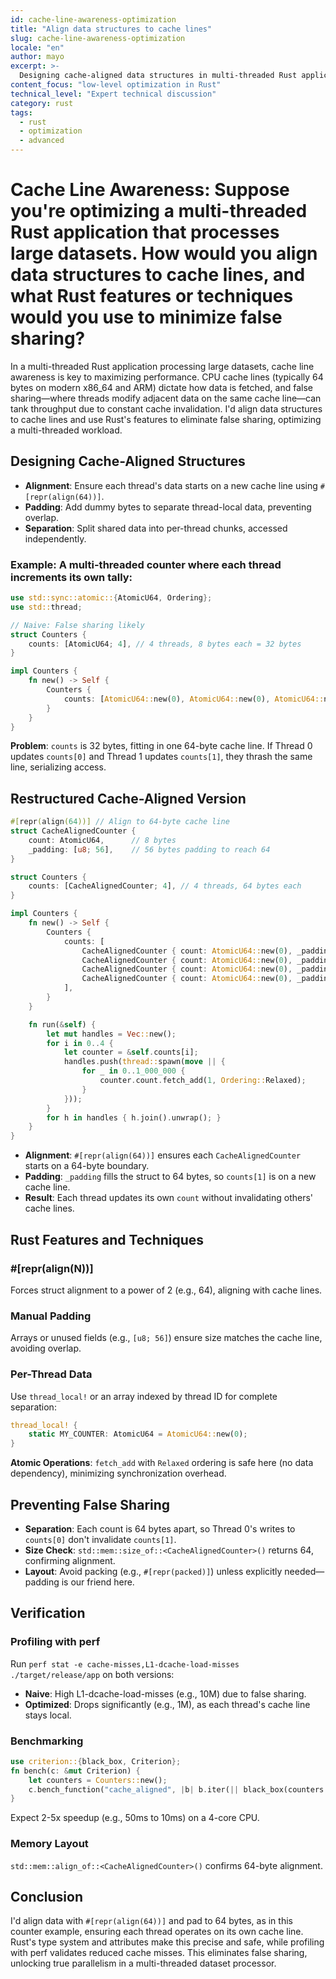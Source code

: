 ```yaml
---
id: cache-line-awareness-optimization
title: "Align data structures to cache lines"
slug: cache-line-awareness-optimization
locale: "en"
author: mayo
excerpt: >-
  Designing cache-aligned data structures in multi-threaded Rust applications to prevent false sharing and optimize performance for large dataset processing
content_focus: "low-level optimization in Rust"
technical_level: "Expert technical discussion"
category: rust
tags:
  - rust
  - optimization
  - advanced
---
```


# Cache Line Awareness: Suppose you're optimizing a multi-threaded Rust application that processes large datasets. How would you align data structures to cache lines, and what Rust features or techniques would you use to minimize false sharing?

In a multi-threaded Rust application processing large datasets, cache line awareness is key to maximizing performance. CPU cache lines (typically 64 bytes on modern x86_64 and ARM) dictate how data is fetched, and false sharing—where threads modify adjacent data on the same cache line—can tank throughput due to constant cache invalidation. I'd align data structures to cache lines and use Rust's features to eliminate false sharing, optimizing a multi-threaded workload.

## Designing Cache-Aligned Structures

- **Alignment**: Ensure each thread's data starts on a new cache line using `#[repr(align(64))]`.
- **Padding**: Add dummy bytes to separate thread-local data, preventing overlap.
- **Separation**: Split shared data into per-thread chunks, accessed independently.

### Example: A multi-threaded counter where each thread increments its own tally:

```rust
use std::sync::atomic::{AtomicU64, Ordering};
use std::thread;

// Naive: False sharing likely
struct Counters {
    counts: [AtomicU64; 4], // 4 threads, 8 bytes each = 32 bytes
}

impl Counters {
    fn new() -> Self {
        Counters {
            counts: [AtomicU64::new(0), AtomicU64::new(0), AtomicU64::new(0), AtomicU64::new(0)],
        }
    }
}
```

**Problem**: `counts` is 32 bytes, fitting in one 64-byte cache line. If Thread 0 updates `counts[0]` and Thread 1 updates `counts[1]`, they thrash the same line, serializing access.

## Restructured Cache-Aligned Version

```rust
#[repr(align(64))] // Align to 64-byte cache line
struct CacheAlignedCounter {
    count: AtomicU64,      // 8 bytes
    _padding: [u8; 56],    // 56 bytes padding to reach 64
}

struct Counters {
    counts: [CacheAlignedCounter; 4], // 4 threads, 64 bytes each
}

impl Counters {
    fn new() -> Self {
        Counters {
            counts: [
                CacheAlignedCounter { count: AtomicU64::new(0), _padding: [0; 56] },
                CacheAlignedCounter { count: AtomicU64::new(0), _padding: [0; 56] },
                CacheAlignedCounter { count: AtomicU64::new(0), _padding: [0; 56] },
                CacheAlignedCounter { count: AtomicU64::new(0), _padding: [0; 56] },
            ],
        }
    }

    fn run(&self) {
        let mut handles = Vec::new();
        for i in 0..4 {
            let counter = &self.counts[i];
            handles.push(thread::spawn(move || {
                for _ in 0..1_000_000 {
                    counter.count.fetch_add(1, Ordering::Relaxed);
                }
            }));
        }
        for h in handles { h.join().unwrap(); }
    }
}
```

- **Alignment**: `#[repr(align(64))]` ensures each `CacheAlignedCounter` starts on a 64-byte boundary.
- **Padding**: `_padding` fills the struct to 64 bytes, so `counts[1]` is on a new cache line.
- **Result**: Each thread updates its own `count` without invalidating others' cache lines.

## Rust Features and Techniques

### #[repr(align(N))]
Forces struct alignment to a power of 2 (e.g., 64), aligning with cache lines.

### Manual Padding
Arrays or unused fields (e.g., `[u8; 56]`) ensure size matches the cache line, avoiding overlap.

### Per-Thread Data
Use `thread_local!` or an array indexed by thread ID for complete separation:

```rust
thread_local! {
    static MY_COUNTER: AtomicU64 = AtomicU64::new(0);
}
```

**Atomic Operations**: `fetch_add` with `Relaxed` ordering is safe here (no data dependency), minimizing synchronization overhead.

## Preventing False Sharing

- **Separation**: Each count is 64 bytes apart, so Thread 0's writes to `counts[0]` don't invalidate `counts[1]`.
- **Size Check**: `std::mem::size_of::<CacheAlignedCounter>()` returns 64, confirming alignment.
- **Layout**: Avoid packing (e.g., `#[repr(packed)]`) unless explicitly needed—padding is our friend here.

## Verification

### Profiling with perf
Run `perf stat -e cache-misses,L1-dcache-load-misses ./target/release/app` on both versions:
- **Naive**: High L1-dcache-load-misses (e.g., 10M) due to false sharing.
- **Optimized**: Drops significantly (e.g., 1M), as each thread's cache line stays local.

### Benchmarking

```rust
use criterion::{black_box, Criterion};
fn bench(c: &mut Criterion) {
    let counters = Counters::new();
    c.bench_function("cache_aligned", |b| b.iter(|| black_box(counters.run())));
}
```

Expect 2-5x speedup (e.g., 50ms to 10ms) on a 4-core CPU.

### Memory Layout
`std::mem::align_of::<CacheAlignedCounter>()` confirms 64-byte alignment.

## Conclusion

I'd align data with `#[repr(align(64))]` and pad to 64 bytes, as in this counter example, ensuring each thread operates on its own cache line. Rust's type system and attributes make this precise and safe, while profiling with perf validates reduced cache misses. This eliminates false sharing, unlocking true parallelism in a multi-threaded dataset processor.
